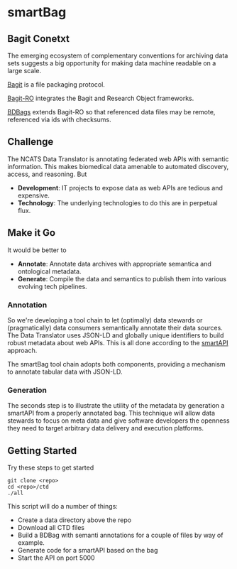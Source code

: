 # smartBag

## Bagit Conetxt

The emerging ecosystem of complementary conventions for archiving data sets suggests a big opportunity for making data machine readable on a large scale.

[Bagit](https://en.wikipedia.org/wiki/BagIt) is a file packaging protocol.

[Bagit-RO](https://github.com/ResearchObject/bagit-ro) integrates the Bagit and Research Object frameworks.

[BDBags](http://bd2k.ini.usc.edu/tools/bdbag/) extends Bagit-RO so that referenced data files may be remote, referenced via ids with checksums.

## Challenge

The NCATS Data Translator is annotating federated web APIs with semantic information. This makes biomedical data amenable to automated discovery, access, and reasoning. But

* **Development**: IT projects to expose data as web APIs are tedious and expensive.
* **Technology**: The underlying technologies to do this are in perpetual flux.

## Make it Go

It would be better to

  * **Annotate**: Annotate data archives with appropriate semantica and ontological metadata.
  * **Generate**: Compile the data and semantics to publish them into various evolving tech pipelines.

### Annotation

So we're developing a tool chain to let (optimally) data stewards or (pragmatically) data consumers semantically annotate their data sources. The Data Translator uses JSON-LD and globally unique identifiers to build robust metadata about web APIs. This is all done according to the [smartAPI](http://smart-api.info/) approach.

The smartBag tool chain adopts both components, providing a mechanism to annotate tabular data with JSON-LD.

### Generation

The seconds step is to illustrate the utility of the metadata by generation a smartAPI from a properly annotated bag. This technique will allow data stewards to focus on meta data and give software developers the openness they need to target arbitrary data delivery and execution platforms.

## Getting Started

Try these steps to get started
```
git clone <repo> 
cd <repo>/ctd
./all
```

This script will do a number of things:

* Create a data directory above the repo
* Download all CTD files
* Build a BDBag with semanti annotations for a couple of files by way of example.
* Generate code for a smartAPI based on the bag
* Start the API on port 5000


